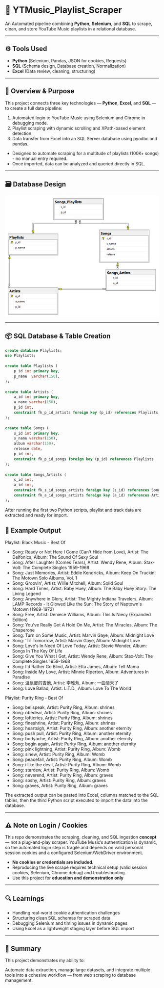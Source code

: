 # 🎵 YTMusic_Playlist_Scraper
An Automated pipeline combining **Python**, **Selenium**, and **SQL** to scrape, clean, and store YouTube Music playlists in a relational database.

---

## ⚙️ Tools Used
- **Python** (Selenium, Pandas, JSON for cookies, Requests)
- **SQL** (Schema design, Database creation, Normalization)
- **Excel** (Data review, cleaning, structuring)

---

## 🎯 Overview & Purpose

This project connects three key technologies — **Python**, **Excel**, and **SQL** — to create a full data pipeline:
1. Automated login to YouTube Music using Selenium and Chrome in debugging mode.
2. Playlist scraping with dynamic scrolling and XPath-based element detection.
3. Data transfer from Excel into an SQL Server database using pyodbc and pandas.
- Designed to automate scraping for a multitude of playlists (100K+ songs) - no manual entry required.
- Once imported, data can be analyzed and queried directly in SQL.

---

## 🗃️ Database Design


![Database Diagram](Database_Diagram.png)


---

## 📦 SQL Database & Table Creation

```sql
create database Playlists;
use Playlists;

create table Playlists (
	p_id int primary key,
	p_name	varchar(150),
);

create table Artists (
	a_id int primary key,
	a_name varchar(150),
	p_id int,
	constraint fk_p_id_artists foreign key (p_id) references Playlists
);

create table Songs (
	s_id int primary key,
	s_name varchar(150),
	album varchar(150),
	release date,
	p_id int,
	constraint fk_p_id_songs foreign key (p_id) references Playlists
);

create table Songs_Artists (
	s_id int,
	a_id int,
	constraint fk_s_id_songs_artists foreign key (s_id) references Songs,
	constraint fk_a_id_songs_artists foreign key (a_id) references Artists
);

```

After running the first two Python scripts, playlist and track data are extracted and ready for import.
## 🧠 Example Output

Playlist: Black Music - Best Of
-   Song: Ready or Not Here I Come (Can't Hide from Love), Artist: The Delfonics, Album: The Sound Of Sexy Soul
-   Song: After Laughter (Comes Tears), Artist: Wendy Rene, Album: Stax-Volt: The Complete Singles 1959-1968
-   Song: Just Memories, Artist: Eddie Kendricks, Album: Keep On Truckin’: The Motown Solo Albums, Vol. 1
-   Song: Groovin', Artist: Willie Mitchell, Album: Solid Soul
-   Song: Hard Times, Artist: Baby Huey, Album: The Baby Huey Story: The Living Legend
-   Song: Anywhere in Glory, Artist: The Mighty Indiana Travelers, Album: LAMP Records - It Glowed Like the Sun: The Story of Naptown's Motown (1969-1972)
-   Song: Free, Artist: Deniece Williams, Album: This Is Niecy (Expanded Edition)
-   Song: You've Really Got A Hold On Me, Artist: The Miracles, Album: The Chaperone
-   Song: Turn on Some Music, Artist: Marvin Gaye, Album: Midnight Love
-   Song: 'Til Tomorrow, Artist: Marvin Gaye, Album: Midnight Love
-   Song: Love's In Need Of Love Today, Artist: Stevie Wonder, Album: Songs In The Key Of Life
-   Song: Give You What I Got, Artist: Wendy Rene, Album: Stax-Volt: The Complete Singles 1959-1968
-   Song: I'd Rather Go Blind, Artist: Etta James, Album: Tell Mama
-   Song: Inside My Love, Artist: Minnie Riperton, Album: Adventures In Paradise
-   Song: 溫泉鄉的吉他, Artist: 李雅芳, Album: 一曲情未了
-   Song: Love Ballad, Artist: L.T.D., Album: Love To The World

Playlist: Purity Ring - Best Of
-   Song: belispeak, Artist: Purity Ring, Album: shrines
-   Song: obedear, Artist: Purity Ring, Album: shrines
-   Song: lofticries, Artist: Purity Ring, Album: shrines
-   Song: fineshrine, Artist: Purity Ring, Album: shrines
-   Song: heartsigh, Artist: Purity Ring, Album: another eternity
-   Song: push pull, Artist: Purity Ring, Album: another eternity
-   Song: bodyache, Artist: Purity Ring, Album: another eternity
-   Song: begin again, Artist: Purity Ring, Album: another eternity
-   Song: pink lightning, Artist: Purity Ring, Album: Womb
-   Song: sinew, Artist: Purity Ring, Album: Womb
-   Song: peacefall, Artist: Purity Ring, Album: Womb
-   Song: i like the devil, Artist: Purity Ring, Album: Womb
-   Song: stardew, Artist: Purity Ring, Album: Womb
-   Song: neverend, Artist: Purity Ring, Album: graves
-   Song: soshy, Artist: Purity Ring, Album: graves
-   Song: graves, Artist: Purity Ring, Album: graves

The extracted output can be pasted into Excel, columns matched to the SQL tables, then the third Python script executed to import the data into the database.

---

## ⚠️ Note on Login / Cookies

This repo demonstrates the scraping, cleaning, and SQL ingestion **concept** — not a plug-and-play scraper. YouTube Music’s authentication is dynamic, so the automated login step is fragile and depends on valid personal session cookies and a configured Selenium/WebDriver environment.

- **No cookies or credentials are included.**  
- Reproducing the live scrape requires technical setup (valid session cookies, Selenium, Chrome debug) and troubleshooting.  
- Use this project for **education and demonstration only** 

---

## 🔍 Learnings

- Handling real-world cookie authentication challenges
- Structuring clean SQL schemas for scraped data
- Debugging Selenium and timing issues in dynamic pages
- Using Excel as a lightweight staging layer before SQL import

---

## 💬 Summary

This project demonstrates my ability to:

Automate data extraction, manage large datasets, and integrate multiple tools into a cohesive workflow — from web scraping to database management.
